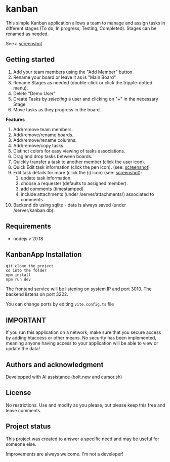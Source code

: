 # kanban

This simple Kanban application allows a team to manage and assign tasks in different stages (To do, In progress, Testing, Completed).
Stages can be renamed as needed. 

See a [screenshot](/screenshots/overview.png)

## Getting started

1. Add your team members using the "Add Member" button.
2. Rename your board or leave it as is "Main Board"
3. Rename Stages as needed (double-click or click the tripple-dotted menu).
4. Delete "Demo User"
5. Create Tasks by *selecting* a user and clicking on "+" in the necessary Stage
6. Move tasks as they progress in the board.

**Features**
1. Add/remove team members.
2. Add/remove/rename boards.
3. Add/remove/rename columns.
4. Add/remove/copy tasks.
5. Distinct colors for easy viewing of tasks associations.
6. Drag and drop tasks between boards.
7. Quickly transfer a task to another member (click the user icon).
8. Quick Edit task information (click the pen icon). (see: [screenshot](/screenshots/quick_edit_task.png))
9. Edit task details for more (click the (i) icon) (see: [screenshot](/task_details_view_and_comment_tooltip.png)):
    1. update task information.
    1. choose a requester (defaults to assigned member).
    1. add comments (timestamped)
    1. include attachments (under /server/attachments/) associated to comments.
10. Backend db using sqlite - data is always saved (under /server/kanban.db).

## Requirements

- nodejs v 20.18

## KanbanApp Installation

```
git clone the project
cd into the folder
npm install
npm run dev
```
The frontend service will be listening on system IP and port 3010.  The backend listens on port 3222.

You can change ports by editing `vite.config.ts` file

## IMPORTANT

If you run this application on a network, make sure that you secure access by adding htaccess or other means.
No security has been implemented, meaning anyone having access to your application will be able to view or update the data!

## Authors and acknowledgment
Developped with AI assistance (bolt.new and cursor.sh)

## License
No restrictions.  Use and modify as you please, but please keep this free and leave comments.

## Project status
This project was created to answer a specific need and may be useful for someone else.

Improvements are always welcome.  I'm not a developer!




